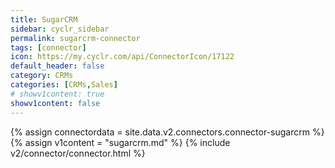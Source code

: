 ```yaml
---
title: SugarCRM
sidebar: cyclr_sidebar
permalink: sugarcrm-connector
tags: [connector]
icon: https://my.cyclr.com/api/ConnectorIcon/17122
default_header: false
category: CRMs
categories: [CRMs,Sales]
# showv1content: true
showv1content: false
---
```

{% assign connectordata = site.data.v2.connectors.connector-sugarcrm %}
{% assign v1content = "sugarcrm.md" %}
{% include v2/connector/connector.html %}	